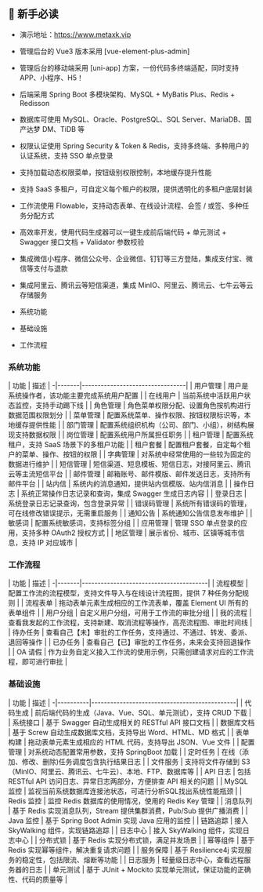
## 🐶 新手必读

* 演示地址：<https://www.metaxk.vip>


* 管理后台的 Vue3 版本采用 [vue-element-plus-admin] 
* 管理后台的移动端采用 [uni-app] 方案，一份代码多终端适配，同时支持 APP、小程序、H5！
* 后端采用 Spring Boot 多模块架构、MySQL + MyBatis Plus、Redis + Redisson
* 数据库可使用 MySQL、Oracle、PostgreSQL、SQL Server、MariaDB、国产达梦 DM、TiDB 等
* 权限认证使用 Spring Security & Token & Redis，支持多终端、多种用户的认证系统，支持 SSO 单点登录
* 支持加载动态权限菜单，按钮级别权限控制，本地缓存提升性能
* 支持 SaaS 多租户，可自定义每个租户的权限，提供透明化的多租户底层封装
* 工作流使用 Flowable，支持动态表单、在线设计流程、会签 / 或签、多种任务分配方式
* 高效率开发，使用代码生成器可以一键生成前后端代码 + 单元测试 + Swagger 接口文档 + Validator 参数校验
* 集成微信小程序、微信公众号、企业微信、钉钉等三方登陆，集成支付宝、微信等支付与退款
* 集成阿里云、腾讯云等短信渠道，集成 MinIO、阿里云、腾讯云、七牛云等云存储服务


* 系统功能
* 基础设施
* 工作流程
>

### 系统功能

 | 功能    | 描述                              |
-|-------|---------------------------------|
 | 用户管理  | 用户是系统操作者，该功能主要完成系统用户配置          |
 | 在线用户  | 当前系统中活跃用户状态监控，支持手动踢下线           |
 | 角色管理  | 角色菜单权限分配、设置角色按机构进行数据范围权限划分      |
 | 菜单管理  | 配置系统菜单、操作权限、按钮权限标识等，本地缓存提供性能    |
 | 部门管理  | 配置系统组织机构（公司、部门、小组），树结构展现支持数据权限  |
 | 岗位管理  | 配置系统用户所属担任职务                    |
| 租户管理  | 配置系统租户，支持 SaaS 场景下的多租户功能        |
| 租户套餐  | 配置租户套餐，自定每个租户的菜单、操作、按钮的权限       |
 | 字典管理  | 对系统中经常使用的一些较为固定的数据进行维护          |
| 短信管理  | 短信渠道、短息模板、短信日志，对接阿里云、腾讯云等主流短信平台 |
| 邮件管理  | 邮箱账号、邮件模版、邮件发送日志，支持所有邮件平台       |
| 站内信   | 系统内的消息通知，提供站内信模版、站内信消息          |
| 操作日志  | 系统正常操作日志记录和查询，集成 Swagger 生成日志内容 |
 | 登录日志  | 系统登录日志记录查询，包含登录异常               |
| 错误码管理 | 系统所有错误码的管理，可在线修改错误提示，无需重启服务     |
 | 通知公告  | 系统通知公告信息发布维护                    |
| 敏感词   | 配置系统敏感词，支持标签分组                  |
| 应用管理  | 管理 SSO 单点登录的应用，支持多种 OAuth2 授权方式 |
| 地区管理  | 展示省份、城市、区镇等城市信息，支持 IP 对应城市      |

### 工作流程

 | 功能    | 描述                                     |
-|-------|----------------------------------------|
| 流程模型  | 配置工作流的流程模型，支持文件导入与在线设计流程图，提供 7 种任务分配规则 |
| 流程表单  | 拖动表单元素生成相应的工作流表单，覆盖 Element UI 所有的表单组件 |
| 用户分组  | 自定义用户分组，可用于工作流的审批分组                    |
| 我的流程  | 查看我发起的工作流程，支持新建、取消流程等操作，高亮流程图、审批时间线    |
| 待办任务  | 查看自己【未】审批的工作任务，支持通过、不通过、转发、委派、退回等操作    |
| 已办任务  | 查看自己【已】审批的工作任务，未来会支持回退操作               |
| OA 请假 | 作为业务自定义接入工作流的使用示例，只需创建请求对应的工作流程，即可进行审批 |


### 基础设施

 | 功能       | 描述                                           |
-|----------|----------------------------------------------|
| 代码生成     | 前后端代码的生成（Java、Vue、SQL、单元测试），支持 CRUD 下载       |
| 系统接口     | 基于 Swagger 自动生成相关的 RESTful API 接口文档          |
| 数据库文档    | 基于 Screw 自动生成数据库文档，支持导出 Word、HTML、MD 格式      |
 | 表单构建     | 拖动表单元素生成相应的 HTML 代码，支持导出 JSON、Vue 文件         |
| 配置管理     | 对系统动态配置常用参数，支持 SpringBoot 加载                 |
 | 定时任务     | 在线（添加、修改、删除)任务调度包含执行结果日志                     |
| 文件服务     | 支持将文件存储到 S3（MinIO、阿里云、腾讯云、七牛云）、本地、FTP、数据库等   | 
| API 日志   | 包括 RESTful API 访问日志、异常日志两部分，方便排查 API 相关的问题   |
 | MySQL 监控 | 监视当前系统数据库连接池状态，可进行分析SQL找出系统性能瓶颈              |
 | Redis 监控 | 监控 Redis 数据库的使用情况，使用的 Redis Key 管理           |
| 消息队列     | 基于 Redis 实现消息队列，Stream 提供集群消费，Pub/Sub 提供广播消费 |
| Java 监控  | 基于 Spring Boot Admin 实现 Java 应用的监控           |
| 链路追踪     | 接入 SkyWalking 组件，实现链路追踪                      |
| 日志中心     | 接入 SkyWalking 组件，实现日志中心                      |
| 分布式锁     | 基于 Redis 实现分布式锁，满足并发场景                       |
| 幂等组件     | 基于 Redis 实现幂等组件，解决重复请求问题                     |
| 服务保障     | 基于 Resilience4j 实现服务的稳定性，包括限流、熔断等功能          |
| 日志服务     | 轻量级日志中心，查看远程服务器的日志                           |
| 单元测试     | 基于 JUnit + Mockito 实现单元测试，保证功能的正确性、代码的质量等    |

